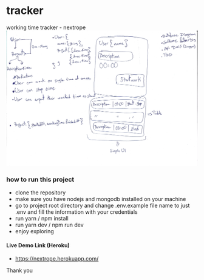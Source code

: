 # tracker
working time tracker - nextrope
![diagram](https://raw.githubusercontent.com/felmez/tracker/main/diagram.jpeg?token=ADMG2PIXNBNYZVEEF7564E3B24P5E)
### how to run this project
- clone the repository
- make sure you have nodejs and mongodb installed on your machine
- go to project root directory and change .env.example file name to just .env and fill the information with your credentials
- run yarn / npm install
- run yarn dev / npm run dev 
- enjoy exploring

#### Live Demo Link (Heroku)
- https://nextrope.herokuapp.com/


Thank you
